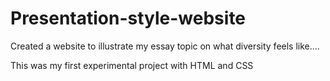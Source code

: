 # Presentation-style-website
Created a website to illustrate my essay topic on what diversity feels like....

This was my first experimental project with HTML and CSS

